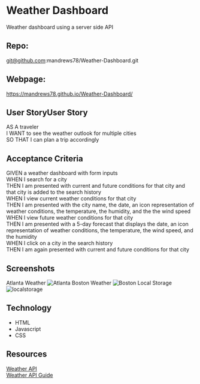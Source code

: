 
# Weather Dashboard

Weather dashboard using a server side API

## Repo: 
git@github.com:mandrews78/Weather-Dashboard.git

## Webpage:
https://mandrews78.github.io/Weather-Dashboard/

## User StoryUser Story

AS A traveler  
I WANT to see the weather outlook for multiple cities  
SO THAT I can plan a trip accordingly

## Acceptance Criteria

GIVEN a weather dashboard with form inputs  
WHEN I search for a city  
THEN I am presented with current and future conditions for that city and that city is added to the search history  
WHEN I view current weather conditions for that city   
THEN I am presented with the city name, the date, an icon representation of weather conditions, the temperature, the humidity, and the the wind speed  
WHEN I view future weather conditions for that city  
THEN I am presented with a 5-day forecast that displays the date, an icon representation of weather conditions, the temperature, the wind speed, and the humidity  
WHEN I click on a city in the search history  
THEN I am again presented with current and future conditions for that city  
## Screenshots
Atlanta Weather
![Atlanta](https://user-images.githubusercontent.com/70594281/193423984-6dca1576-9227-4e10-b167-2c2bf48d8987.png)
Boston Weather
![Boston](https://user-images.githubusercontent.com/70594281/193423986-f632fefd-b8d2-4024-aea1-99740be97324.png)
Local Storage
![localstorage](https://user-images.githubusercontent.com/70594281/193423990-be3382be-48af-4df5-a565-17c974d684a0.png)

## Technology

- HTML
- Javascript
- CSS


## Resources
<a href="https://openweathermap.org/api">Weather API</a>  
<a href="https://openweathermap.org/guide">Weather API Guide</a>

